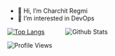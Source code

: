 - 👋 Hi, I’m Charchit Regmi
- 👀 I’m interested in DevOps


[![Top Langs](https://github-readme-stats.vercel.app/api/top-langs/?username=charchit14&layout=donut)](https://github.com/charchit14/github-readme-stats)  &nbsp;&nbsp;&nbsp;&nbsp;&nbsp;&nbsp;&nbsp;&nbsp;&nbsp;&nbsp;  ![Github Stats](https://github-readme-stats.vercel.app/api?username=charchit14&theme=radical)

![Profile Views](https://komarev.com/ghpvc/?username=charchit14&style=flat-square) 




<!---
charchit14/charchit14 is a ✨ special ✨ repository because its `README.md` (this file) appears on your GitHub profile.
You can click the Preview link to take a look at your changes.

- 🌱 I’m currently learning programming and new tools
- 💞️ I’m looking to collaborate on ...
- 📫 How to reach me ...
- I graduated from IOE, Thapathali Campus in Electronics, Communication, and Information Engineering 
--->
